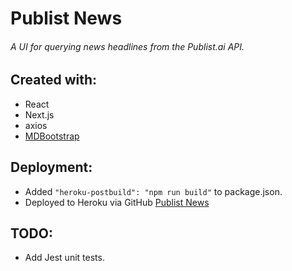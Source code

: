 # Publist News

###### A UI for querying news headlines from the Publist.ai API.

## Created with:

- React
- Next.js
- axios
- [MDBootstrap](https://mdbootstrap.com/)

## Deployment:

- Added `"heroku-postbuild": "npm run build"` to package.json.
- Deployed to Heroku via GitHub [Publist News](https://publistnews.herokuapp.com/)

## TODO:

- Add Jest unit tests.
